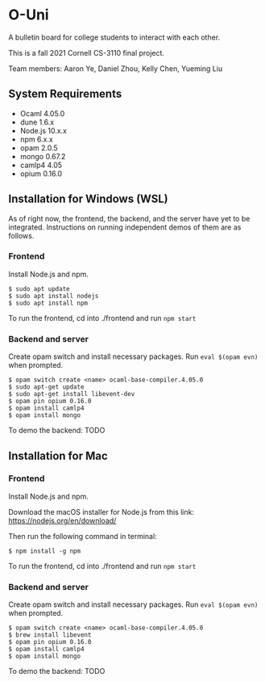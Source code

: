 # O-Uni

A bulletin board for college students to interact with each other. 

This is a fall 2021 Cornell CS-3110 final project.

Team members: Aaron Ye, Daniel Zhou, Kelly Chen, Yueming Liu

## System Requirements

- Ocaml 4.05.0
- dune 1.6.x
- Node.js 10.x.x
- npm 6.x.x
- opam 2.0.5
- mongo 0.67.2
- camlp4 4.05
- opium 0.16.0

## Installation for Windows (WSL)

As of right now, the frontend, the backend, and the server have yet to be integrated. Instructions on running independent demos of them are as follows.

### Frontend

Install Node.js and npm.

```
$ sudo apt update
$ sudo apt install nodejs
$ sudo apt install npm
```

To run the frontend, cd into ./frontend and run `npm start`

### Backend and server

Create opam switch and install necessary packages. Run `eval $(opam evn)` when prompted. 

```
$ opam switch create <name> ocaml-base-compiler.4.05.0
$ sudo apt-get update
$ sudo apt-get install libevent-dev 
$ opam pin opium 0.16.0
$ opam install camlp4
$ opam install mongo
```

To demo the backend:
TODO

## Installation for Mac

### Frontend

Install Node.js and npm.


Download the macOS installer for Node.js from this link: https://nodejs.org/en/download/


Then run the following command in terminal:

```
$ npm install -g npm
```
To run the frontend, cd into ./frontend and run `npm start`


### Backend and server

Create opam switch and install necessary packages. Run `eval $(opam evn)` when prompted. 

```
$ opam switch create <name> ocaml-base-compiler.4.05.0
$ brew install libevent
$ opam pin opium 0.16.0
$ opam install camlp4
$ opam install mongo
```
To demo the backend: 
TODO
